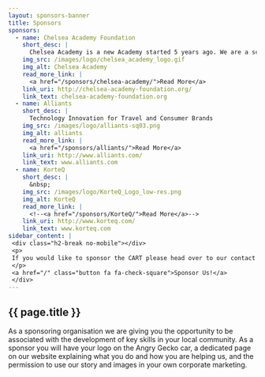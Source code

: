 ```yaml
---
layout: sponsors-banner
title: Sponsors
sponsors:
  - name: Chelsea Academy Foundation
    short_desc: |
      Chelsea Academy is a new Academy started 5 years ago. We are a science specialist academy and are rated as outstanding by Ofsted. Located next to the World’s End Estate we serve one of the most underprivileged areas in the UK. Our mission is to provide outstanding educational opportunities to all our students regardless of background.
    img_src: /images/logo/chelsea_academy_logo.gif
    img_alt: Chelsea Academy
    read_more_link: |
      <a href="/sponsors/chelsea-academy/">Read More</a>
    link_uri: http://chelsea-academy-foundation.org/
    link_text: chelsea-academy-foundation.org
  - name: Alliants
    short_desc: |
      Technology Innovation for Travel and Consumer Brands
    img_src: /images/logo/alliants-sq03.png
    img_alt: alliants
    read_more_link: |
      <a href="/sponsors/alliants/">Read More</a>
    link_uri: http://www.alliants.com/
    link_text: www.alliants.com
  - name: KorteQ
    short_desc: |
      &nbsp;
    img_src: /images/logo/KorteQ_Logo_low-res.png
    img_alt: KorteQ
    read_more_link: |
      <!--<a href="/sponsors/KorteQ/">Read More</a>-->
    link_uri: http://www.korteq.com/
    link_text: www.korteq.com
sidebar_content: |
 <div class="h2-break no-mobile"></div>
 <p>
 If you would like to sponsor the CART please head over to our contact page:
 </p>
 <a href="/" class="button fa fa-check-square">Sponsor Us!</a>
 </div>
---
```

<h2>{{ page.title }}</h2>

As a sponsoring organisation we are giving you the opportunity to be associated with the development of key skills in your local community. As a sponsor you will have your logo on the Angry Gecko car, a dedicated page on our website explaining what you do and how you are helping us, and the permission to use our story and images in your own corporate marketing. 